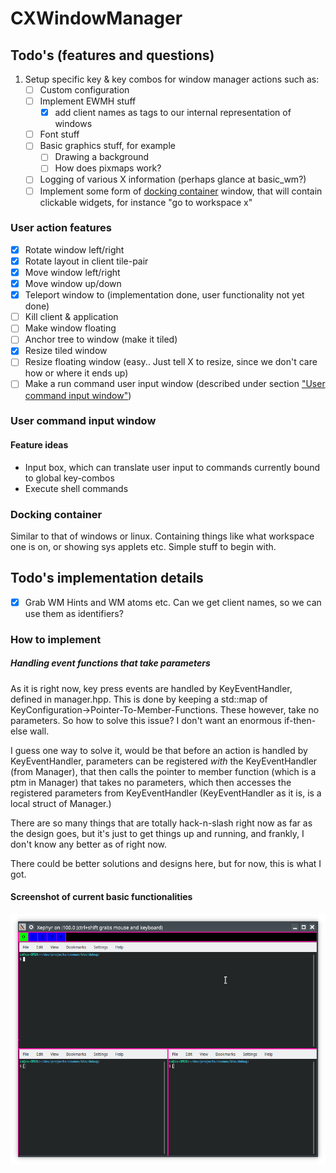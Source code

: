 # CXWindowManager



## Todo's (features and questions)
1. Setup specific key & key combos for window manager actions such as:
   - [ ] Custom configuration
   - [ ] Implement EWMH stuff
        - [x] add client names as tags to our internal representation of windows
   - [ ] Font stuff
   - [ ] Basic graphics stuff, for example
        - [ ] Drawing a background
        - [ ] How does pixmaps work?
   - [ ] Logging of various X information (perhaps glance at basic_wm?)
   - [ ] Implement some form of [docking container](#docking-container) window, that will contain clickable widgets, for instance "go to workspace x"
   
### User action features
   - [x] Rotate window left/right
   - [x] Rotate layout in client tile-pair
   - [x] Move window left/right
   - [x] Move window up/down
   - [x] Teleport window to (implementation done, user functionality not yet done)
   - [ ] Kill client & application
   - [ ] Make window floating
   - [ ] Anchor tree to window (make it tiled)
   - [x] Resize tiled window
   - [ ] Resize floating window (easy.. Just tell X to resize, since we don't care how or where it ends up)
   - [ ] Make a run command user input window (described under section ["User command input window"](#user-command-input-window))
### User command input window

#### Feature ideas
   - Input box, which can translate user input to commands currently bound to global key-combos
   - Execute shell commands 


### Docking container
Similar to that of windows or linux. Containing things like what workspace one is on, or showing sys applets etc. 
Simple stuff to begin with.

## Todo's implementation details
   - [x] Grab WM Hints and WM atoms etc. Can we get client names, so we can use them as identifiers?
   
### How to implement

##### Handling event functions that take parameters 
As it is right now, key press events are handled by KeyEventHandler, defined in manager.hpp. This is done by keeping
a std::map of KeyConfiguration->Pointer-To-Member-Functions. These however, take no parameters. So how to solve this issue?
I don't want an enormous if-then-else wall.

I guess one way to solve it, would be that before an action is handled by KeyEventHandler, parameters can be registered
*with* the KeyEventHandler (from Manager), that then calls the pointer to member function (which is a ptm in Manager) that 
takes no parameters, which then accesses the registered parameters from KeyEventHandler (KeyEventHandler as it is, is a local 
struct of Manager.)

There are so many things that are totally hack-n-slash right now as far as the design goes, but it's just to get things up
and running, and frankly, I don't know any better as of right now.

There could be better solutions and designs here, but for now, this is what I got. 


#### Screenshot of current basic functionalities
![Tiled windows and extremely rudimentary status bar](misc/basic_functionality_and_look.png)